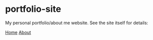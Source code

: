 # portfolio-site
My personal portfolio/about me website.  See the site itself for details:

[Home](https://www.brennanmcfarland.com/home)
[About](https://www.brennanmcfarland.com/aboutsite)
